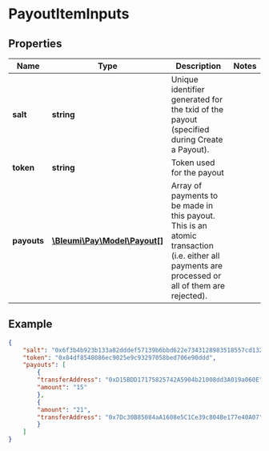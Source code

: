 # PayoutItemInputs

## Properties
Name | Type | Description | Notes
------------ | ------------- | ------------- | -------------
**salt** | **string** | Unique identifier generated for the txid of the payout (specified during Create a Payout). | 
**token** | **string** | Token used for the payout | 
**payouts** | [**\Bleumi\Pay\Model\Payout[]**](Payout.md) | Array of payments to be made in this payout. This is an atomic transaction (i.e. either all payments are processed or all of them are rejected). | 

## Example

```json
{
    "salt": "0x6f3b4b923b133a82dddef57139b6bbd622e7343128983518557cd13201c5462b",
    "token": "0x84df8548086ec9025e9c93297058bed706e90ddd",
    "payouts": [
        {
        "transferAddress": "0xD15BDD17175825742A5904b21008dd3A019a060E",
        "amount": "15"
        },
        {
        "amount": "21",
        "transferAddress": "0x7Dc30B85084aA1608e5C1Ce39c804Be177e40A07"
        }
    ]
}
```
